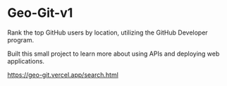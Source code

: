 # Geo-Git-v1
Rank the top GitHub users by location, utilizing the GitHub Developer program.

Built this small project to learn more about using APIs and deploying web applications.

 https://geo-git.vercel.app/search.html
